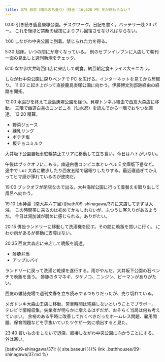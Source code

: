 ```yaml
---
title: 679 日目（晴れのち曇り）（残金：16,628 円）冬が終わらない？
---
```


0:00 引き続き鹿島庚塚公園。デスクワーク。日記を書く。バッテリー残 23 パー。
これを後ほど禁断の秘技によりフル回復させなければならない。

1:00 しながわ中央公園に到着。禁じられた力を得る。

5:30 起床。いつの間にか寒くなっている。
例のセブンイレブンに入店して朝刊一面の見出しと週刊新潮をチェック。

6:10 なか卯大井町西口店に来店して朝食。納豆朝定食＋ライス大＋ニカラ。

しながわ中央公園に戻りベンチで PC を広げる。インターネットを見てから居眠り。
11:00 に起き上がって直接鹿島庚塚公園に向かう。伊藤博文別邸跡経由の経路を開拓。

12:00 水浴びを終えて鹿島庚塚公園を経つ。貝塚トンネル経由で西友大森店に移動。
三階で幽遊白書のコンビニ本（仙水忍）を読んでから一階でおやつを調達。
13:20 精算。

* 野菜ジュース
* 練乳リング
* ポテチ塩
* 板チョコミルク

大井坂下公園自転車駐輪禁止エリアに移動して立ち食い。今日はハトがいない。

午後はブックオフにこもる。幽遊白書コンビニ本とレベル E 文庫版下巻など。
途中で Luz 大森に散歩したり西友五階で居眠りしたりする。最近寝過ぎてかえってヒマ感が薄れているのが皮肉だ。

19:00 ブックオフが閉店なので出る。大井海岸公園に行って着替えを取り出して風呂へ向かう。

19:10 [水神湯（南大井六丁目）][bath/09-shinagawa/37]に来店してまずは入浴。
この時間帯に来るのは初めてかもしれないが、ふつうに客入りがあるようだ。
今日は湯加減が弱めに感じられる。ありがたい。

20:15 併設ランドリーに移動して洗濯機を回す。その間に晩飯を買いに行く。
にわか雨があるが移動に支障はない。

20:35 西友大森店に来店して晩飯を調達。

* 酢豚弁当
* アップルパイ

ランドリーに戻って洗濯と乾燥を遂行する。雨がやんだ。大井坂下公園の石ベンチで晩飯を食う。
酢豚のタマネギ、タケノコ、ニンジン、ピーマンがありがたい。

西友の雑誌売場で週刊文春を立ち読みするつもりだったが、売り切れている。

メガドンキ大森山王店に移動。営業時間は短縮しないということでブラボー。
テレビで情報収集。失業者が明らかに増えるはずだが、おそらく当局は何も考えていまい。
余裕のある平時に改善しておくべきだったホームレス問題、雇用問題、保育問題などを手抜いていたツケが一気に噴出すると見た。

23:40 買いものをしないで退店。直接しながわ中央公園に向かうことにする。外は寒い。

[bath/09-shinagawa/37]: {{ site.baseurl }}{% link _bathhouses/09-shinagawa/37.md %}

